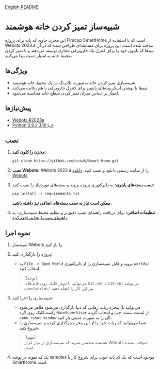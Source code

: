 [English README](README.md)

# شبیه‌ساز تمیز کردن خانه هوشمند

این مخزن حاوی کد پایه برای پروژه Firacup SmartHome است که با استفاده از Webots 2023.a ساخته شده است. این پروژه برای مسابقه‌ای طراحی شده که در آن تیم‌ها کد پایتون خود را برای کنترل یک جاروبرقی مجازی توسعه می‌دهند و با تمیز کردن محیط خانه به امتیاز دست پیدا می‌کنند.

## ویژگی‌ها
- شبیه‌سازی تمیز کردن خانه به‌صورت بلادرنگ در یک محیط خانه هوشمند.
- تیم‌ها با نوشتن اسکریپت‌های پایتون برای کنترل جاروبرقی با هم رقابت می‌کنند.
- امتیاز بر اساس میزان تمیز کردن سطح خانه محاسبه می‌شود.

## پیش‌نیازها
- [Webots R2023a](https://github.com/cyberbotics/webots/releases/download/R2023a/webots-R2023a_setup.exe)
- [Python 3.9.x یا 3.10.x](https://www.python.org/downloads/)

## نصب

1. **مخزن را کلون کنید:**
    ```bash
    git clone https://github.com/cnazk/Smart-Home.git
    ```

2. **نصب Webots:**
   Webots 2023.a را از سایت رسمی دانلود و نصب کنید: [دانلود Webots](https://github.com/cyberbotics/webots/releases/download/R2023a/webots-R2023a_setup.exe)

3. **نصب بسته‌های پایتون:**
    به دایرکتوری پروژه بروید و بسته‌های موردنیاز را نصب کنید:
    ```bash
    pip install -r requirements.txt
    ```
    **ممکن است نیاز به نصب بسته‌های اضافی نیز داشته باشید.**

4. **تنظیمات اضافی:**
   برای دریافت راهنمای نصب دقیق‌تر و تنظیم محیط شبیه‌سازی، به [راهنمای نصب اینجا مراجعه کنید](https://smarthomerobot.ir/?epkb_post_type_1=installation-guide-setting-up-your-simulation-environment).

## نحوه اجرا

1. شبیه‌ساز Webots را باز کنید.

2. پروژه را بارگذاری کنید:
    - به `File -> Open World` بروید و فایل شبیه‌سازی را از دایرکتوری `worlds/` انتخاب کنید.

    > [!توجه]  
    > می‌توانید با دوبار کلیک روی فایل‌های `U14.wbt` یا `U19.wbt` در پوشه `game/worlds/` نیز این کار را انجام دهید.

3. شبیه‌سازی را اجرا کنید:
    - پنجره ربات زمانی که دنیا بارگذاری می‌شود ظاهر می‌شود (می‌توانید با راست‌کلیک روی گره `MainSuperVisor` از لیست سمت چپ و انتخاب گزینه `open robot window` آن را به صورت دستی باز کنید).
    - شما می‌توانید کد ربات خود را از این پنجره بارگذاری کرده و شبیه‌سازی را شروع کنید.
    > [!مهم]  
    > همیشه مطمئن شوید که شبیه‌سازی از نوار ابزار Webots متوقف نشده است.

4. یک کد نمونه در پوشه samples موجود است که یک کد پایه خوب برای شروع کار با SmartHome است.
